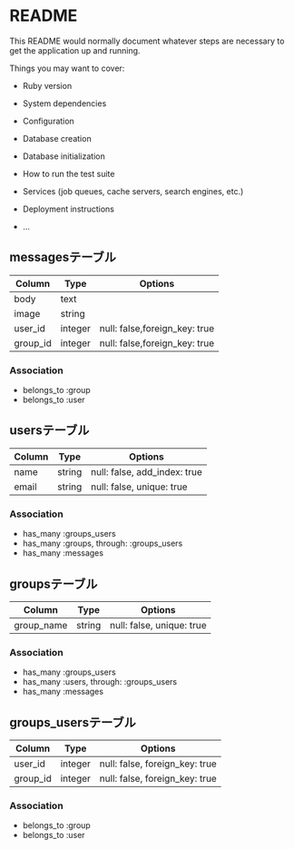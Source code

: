 # README

This README would normally document whatever steps are necessary to get the
application up and running.

Things you may want to cover:

* Ruby version

* System dependencies

* Configuration

* Database creation

* Database initialization

* How to run the test suite

* Services (job queues, cache servers, search engines, etc.)

* Deployment instructions

* ...


## messagesテーブル
|Column|Type|Options|
|------|----|-------|
|body|text|
|image|string|
|user_id|integer|null: false,foreign_key: true|
|group_id|integer|null: false,foreign_key: true|

### Association
 - belongs_to :group
 - belongs_to :user

## usersテーブル
|Column|Type|Options|
|------|----|-------|
|name|string|null: false, add_index: true|
|email|string|null: false, unique: true|

### Association
 - has_many :groups_users
 - has_many :groups, through: :groups_users
 - has_many :messages

## groupsテーブル
|Column|Type|Options|
|------|----|-------|
|group_name|string|null: false, unique: true|

### Association
 - has_many :groups_users
 - has_many :users, through: :groups_users
 - has_many :messages

## groups_usersテーブル
|Column|Type|Options|
|------|----|-------|
|user_id|integer|null: false, foreign_key: true|
|group_id|integer|null: false, foreign_key: true|

### Association
 - belongs_to :group
 - belongs_to :user



